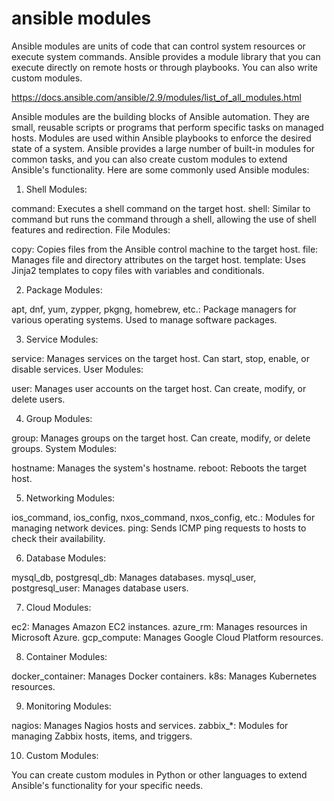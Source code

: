 # ansible modules

Ansible modules are units of code that can control system resources or execute system commands. Ansible provides a module library that you can execute directly on remote hosts or through playbooks. You can also write custom modules.


https://docs.ansible.com/ansible/2.9/modules/list_of_all_modules.html


Ansible modules are the building blocks of Ansible automation. They are small, reusable scripts or programs that perform specific tasks on managed hosts. Modules are used within Ansible playbooks to enforce the desired state of a system. Ansible provides a large number of built-in modules for common tasks, and you can also create custom modules to extend Ansible's functionality. Here are some commonly used Ansible modules:

1. Shell Modules:

command: Executes a shell command on the target host.
shell: Similar to command but runs the command through a shell, allowing the use of shell features and redirection.
File Modules:

copy: Copies files from the Ansible control machine to the target host.
file: Manages file and directory attributes on the target host.
template: Uses Jinja2 templates to copy files with variables and conditionals.

2. Package Modules:

apt, dnf, yum, zypper, pkgng, homebrew, etc.: Package managers for various operating systems. Used to manage software packages.

3. Service Modules:

service: Manages services on the target host. Can start, stop, enable, or disable services.
User Modules:

user: Manages user accounts on the target host. Can create, modify, or delete users.

4. Group Modules:

group: Manages groups on the target host. Can create, modify, or delete groups.
System Modules:

hostname: Manages the system's hostname.
reboot: Reboots the target host.

5. Networking Modules:

ios_command, ios_config, nxos_command, nxos_config, etc.: Modules for managing network devices.
ping: Sends ICMP ping requests to hosts to check their availability.

6. Database Modules:

mysql_db, postgresql_db: Manages databases.
mysql_user, postgresql_user: Manages database users.

7. Cloud Modules:

ec2: Manages Amazon EC2 instances.
azure_rm: Manages resources in Microsoft Azure.
gcp_compute: Manages Google Cloud Platform resources.

8. Container Modules:

docker_container: Manages Docker containers.
k8s: Manages Kubernetes resources.

9. Monitoring Modules:

nagios: Manages Nagios hosts and services.
zabbix_*: Modules for managing Zabbix hosts, items, and triggers.

10. Custom Modules:

You can create custom modules in Python or other languages to extend Ansible's functionality for your specific needs.
